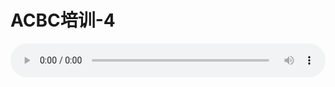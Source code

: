 # ACBC培训-4

<audio style="width: 100%;" preload="false" controls controlslist="nodownload"><source src="//file.simai.life/audio/mp3/old/12156.mp3" type="audio/mpeg">Your browser does not support the audio element.</audio>


